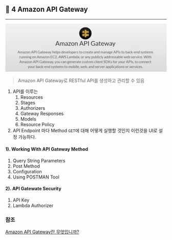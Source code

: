 ## 🍷 4 Amazon API Gateway

---

![](image/2025-01-23-00-42-09.png)

> Amazon API Gateway로 RESTful API를 생성하고 관리할 수 있음

1. API를 이루는 
   1. Resources
   2. Stages
   3. Authorizers
   4. Gateway Responses
   5. Models
   6. Resource Policy
2. API Endpoint 마다 Method `GET`에 대해 어떻게 실행할 것인지 이런것을 UI로 설정 가능하다.

#### 1). Working With API Gateway Method

1. Query String Parameters
2. Post Method
3. Configuration
4. Using POSTMAN Tool

#### 2). API Gatewate Security
1. API Key
2. Lambda Authorizer

### 참조
[ Amazon API Gateway란 무엇입니까?](https://docs.aws.amazon.com/ko_kr/apigateway/latest/developerguide/welcome.html)
